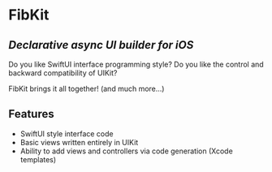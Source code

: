 # FibKit
## _Declarative async UI builder for iOS_

Do you like SwiftUI interface programming style?
Do you like the control and backward compatibility of UIKit?

FibKit brings it all together! (and much more...)

## Features

- SwiftUI style interface code
- Basic views written entirely in UIKit
- Ability to add views and controllers via code generation (Xcode templates)
